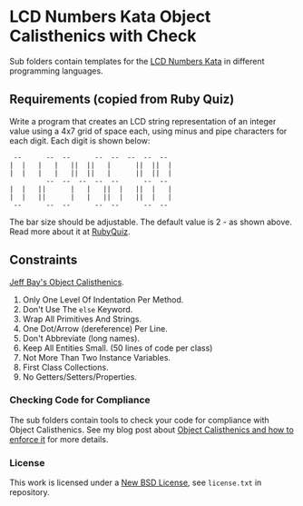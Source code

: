 # LCD Numbers Kata Object Calisthenics with Check

Sub folders contain templates for the [LCD Numbers Kata](http://rubyquiz.com/quiz14.html) in different programming languages.

## Requirements (copied from Ruby Quiz)

Write a program that creates an LCD string representation of an integer value
using a 4x7 grid of space each, using minus and pipe characters for each digit.
Each digit is shown below:

     --      --  --      --  --  --  --  --
    |  |   |   |   ||  ||   |      ||  ||  |
    |  |   |   |   ||  ||   |      ||  ||  |
             --  --  --  --  --      --  --
    |  |   ||      |   |   ||  |   ||  |   |
    |  |   ||      |   |   ||  |   ||  |   |
     --      --  --      --  --      --  --

The bar size should be adjustable. The default value is 2 - as shown above.
Read more about it at [RubyQuiz](http://rubyquiz.com/quiz14.html).

## Constraints

[Jeff Bay's Object Calisthenics](https://williamdurand.fr/2013/06/03/object-calisthenics/).

1. Only One Level Of Indentation Per Method.
1. Don't Use The `else` Keyword.
1. Wrap All Primitives And Strings.
1. One Dot/Arrow (dereference) Per Line.
1. Don't Abbreviate (long names).
1. Keep All Entities Small. (50 lines of code per class)
1. Not More Than Two Instance Variables.
1. First Class Collections.
1. No Getters/Setters/Properties.

### Checking Code for Compliance

The sub folders contain tools to check your code for compliance with Object Calisthenics. See my blog post about [Object Calisthenics and how to enforce it](https://blog.code-cop.org/2018/01/compliance-with-object-calisthenics.html) for more details.

### License

This work is licensed under a [New BSD License](https://opensource.org/license/bsd-3-clause), see `license.txt` in repository.
